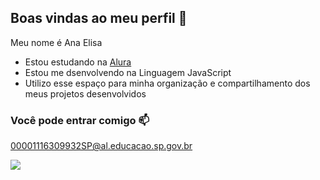 ## Boas vindas ao meu perfil 💙

Meu nome é Ana Elisa

- Estou estudando na [Alura](https://www.alura.som.br)
- Estou me dsenvolvendo na Linguagem JavaScript
- Utilizo esse espaço para minha organização e compartilhamento dos meus projetos desenvolvidos

### Você pode entrar comigo 📫

00001116309932SP@al.educacao.sp.gov.br

![](https://media1.tenor.com/m/tyaej0WHQd0AAAAd/cat-sleep.gif)
